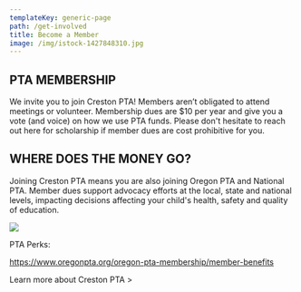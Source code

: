 ```yaml
---
templateKey: generic-page
path: /get-involved
title: Become a Member
image: /img/istock-1427848310.jpg
---
```


## PTA MEMBERSHIP 

We invite you to join Creston PTA! Members aren’t obligated to attend meetings or volunteer. Membership dues are $10 per year and give you a vote (and voice) on how we use PTA funds. Please don't hesitate to reach out here for scholarship if member dues are cost prohibitive for you.

## WHERE DOES THE MONEY GO? 

Joining Creston PTA means you are also joining Oregon PTA and National PTA. Member dues support advocacy efforts at the local, state and national levels, impacting decisions affecting your child's health, safety and quality of education.

![](/img/meta-chart.jpeg)

PTA Perks:

https://www.oregonpta.org/oregon-pta-membership/member-benefits

<BECOME A MEMBER>

<RENEW MY MEMBERSHIP>

Learn more about Creston PTA >
